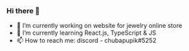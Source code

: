 ### Hi there 👋

- 🔭 I’m currently working on website for jewelry online store
- 🌱 I’m currently learning React.js, TypeScript & JS
- 📫 How to reach me: discord - chubapupik#5252
